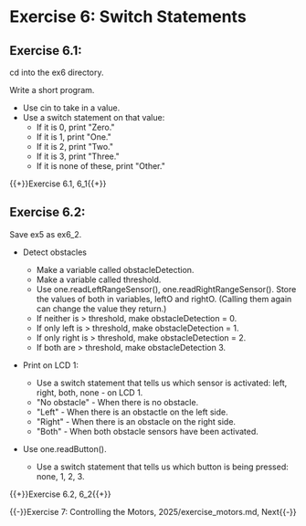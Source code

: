 # Exercise 6: Switch Statements


## Exercise 6.1:

cd into the ex6 directory.

Write a short program.
- Use cin to take in a value.
- Use a switch statement on that value:
  - If it is 0, print "Zero."
  - If it is 1, print "One."
  - If it is 2, print "Two."
  - If it is 3, print "Three."
  - If it is none of these, print "Other."

{{+}}Exercise 6.1, 6_1{{+}}

## Exercise 6.2:

Save ex5 as ex6_2.

- Detect obstacles
  - Make a variable called obstacleDetection.
  - Make a variable called threshold.
  - Use one.readLeftRangeSensor(), one.readRightRangeSensor(). Store the values of both in variables, leftO and rightO. (Calling them again can change the value they return.)
  - If neither is > threshold, make obstacleDetection = 0.
  - If only left is > threshold, make obstacleDetection = 1.
  - If only right is > threshold, make obstacleDetection = 2.
  - If both are > threshold, make obstacleDetection 3.
- Print on LCD 1:
  - Use a switch statement that tells us which sensor is activated: left, right, both, none - on LCD 1.
  - "No obstacle" - When there is no obstacle.
  - "Left" - When there is an obstactle on the left side.
  - "Right" - When there is an obstacle on the right side.
  - "Both" - When both obstacle sensors have been activated.
  
- Use one.readButton().
  - Use a switch statement that tells us which button is being pressed: none, 1, 2, 3.

{{+}}Exercise 6.2, 6_2{{+}}

{{-}}Exercise 7: Controlling the Motors, 2025/exercise_motors.md, Next{{-}}